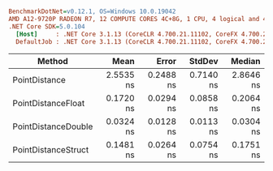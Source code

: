 ``` ini

BenchmarkDotNet=v0.12.1, OS=Windows 10.0.19042
AMD A12-9720P RADEON R7, 12 COMPUTE CORES 4C+8G, 1 CPU, 4 logical and 4 physical cores
.NET Core SDK=5.0.104
  [Host]     : .NET Core 3.1.13 (CoreCLR 4.700.21.11102, CoreFX 4.700.21.11602), X64 RyuJIT  [AttachedDebugger]
  DefaultJob : .NET Core 3.1.13 (CoreCLR 4.700.21.11102, CoreFX 4.700.21.11602), X64 RyuJIT


```
|              Method |      Mean |     Error |    StdDev |    Median |
|-------------------- |----------:|----------:|----------:|----------:|
|       PointDistance | 2.5535 ns | 0.2488 ns | 0.7140 ns | 2.8646 ns |
|  PointDistanceFloat | 0.1720 ns | 0.0294 ns | 0.0858 ns | 0.2064 ns |
| PointDistanceDouble | 0.0324 ns | 0.0128 ns | 0.0113 ns | 0.0304 ns |
| PointDistanceStruct | 0.1481 ns | 0.0264 ns | 0.0754 ns | 0.1751 ns |
